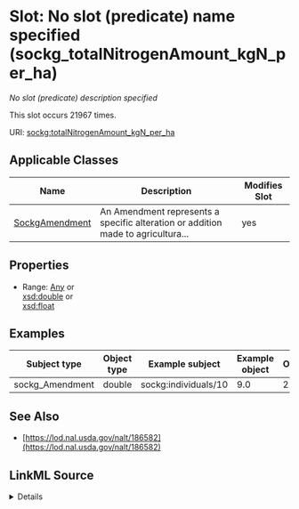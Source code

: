 

# Slot: No slot (predicate) name specified (sockg_totalNitrogenAmount_kgN_per_ha)


_No slot (predicate) description specified_






This slot occurs 21967 times.


URI: [sockg:totalNitrogenAmount_kgN_per_ha](https://idir.uta.edu/sockg-ontology/docs/totalNitrogenAmount_kgN_per_ha)



<!-- no inheritance hierarchy -->





## Applicable Classes

| Name | Description | Modifies Slot |
| --- | --- | --- |
| [SockgAmendment](../classes/SockgAmendment.md) | An Amendment represents a specific alteration or addition made to agricultura... |  yes  |







## Properties

* Range: [Any](../classes/Any.md)&nbsp;or&nbsp;<br />[xsd:double](http://www.w3.org/2001/XMLSchema#double)&nbsp;or&nbsp;<br />[xsd:float](http://www.w3.org/2001/XMLSchema#float)






## Examples

| Subject type | Object type | Example subject | Example object | Occurrences |
| --- | --- | --- | --- | --- |
| sockg_Amendment | double | sockg:individuals/10 | 9.0 | 21967 |


## See Also

* [https://lod.nal.usda.gov/nalt/186582](https://lod.nal.usda.gov/nalt/186582)



## LinkML Source

<details>

```yaml
name: sockg_totalNitrogenAmount_kgN_per_ha
annotations:
  count:
    tag: count
    value: 21967
description: No slot (predicate) description specified
title: No slot (predicate) name specified
examples:
- object:
    example_object: '9.0'
    example_object_type: double
    example_predicate: sockg:totalNitrogenAmount_kgN_per_ha
    example_subject: sockg:individuals/10
    example_subject_type: sockg_Amendment
from_schema: soc-kg
see_also:
- https://lod.nal.usda.gov/nalt/186582
rank: 1000
domain: sockg_Amendment
slot_uri: sockg:totalNitrogenAmount_kgN_per_ha
alias: sockg_totalNitrogenAmount_kgN_per_ha
domain_of:
- sockg_Amendment
range: Any
any_of:
- range: double
- range: float

```
</details>